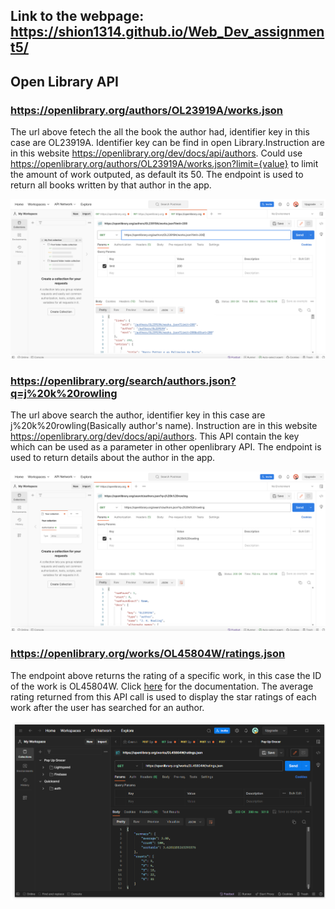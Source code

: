 ## Link to the webpage: https://shion1314.github.io/Web_Dev_assignment5/

## Open Library API

### https://openlibrary.org/authors/OL23919A/works.json
The url above fetech the all the book the author had, identifier key in this case are OL23919A. Identifier key can be find in open Library.Instruction are in this website https://openlibrary.org/dev/docs/api/authors. Could use https://openlibrary.org/authors/OL23919A/works.json?limit={value} to limit the amount of work outputed, as default its 50. The endpoint is used to return all books written by that author in the app.

<img src='Screenshot 2023-11-07 at 4.09.08 PM.png' title='Postman img' width='' alt='postman' />

### https://openlibrary.org/search/authors.json?q=j%20k%20rowling
The url above search the author, identifier key in this case are j%20k%20rowling(Basically author's name). Instruction are in this website
https://openlibrary.org/dev/docs/api/authors. This API contain the key which can be used as a parameter in other openlibrary API. The endpoint is used to return details about the author in the app.

<img src='author_api.png' title='Postman img2' width='' alt='postman2' />

### https://openlibrary.org/works/OL45804W/ratings.json
The endpoint above returns the rating of a specific work, in this case the ID of the work is OL45804W. Click [here](https://openlibrary.org/dev/docs/api/books) for the documentation. The average rating returned from this API call is used to display the star ratings of each work after the user has searched for an author.

<img src='ratings_api.png' title='Screenshot of a successful API call to the ratings endpoint.' alt='Screenshot of a successful API call to the ratings endpoint.' />

